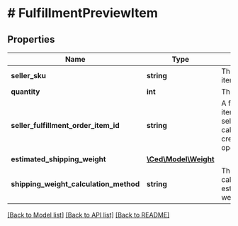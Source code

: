 # # FulfillmentPreviewItem

## Properties

Name | Type | Description | Notes
------------ | ------------- | ------------- | -------------
**seller_sku** | **string** | The seller SKU of the item. |
**quantity** | **int** | The item quantity. |
**seller_fulfillment_order_item_id** | **string** | A fulfillment order item identifier that the seller created with a call to the createFulfillmentOrder operation. |
**estimated_shipping_weight** | [**\Ced\Model\Weight**](Weight.md) |  | [optional]
**shipping_weight_calculation_method** | **string** | The method used to calculate the estimated shipping weight. | [optional]

[[Back to Model list]](../../README.md#models) [[Back to API list]](../../README.md#endpoints) [[Back to README]](../../README.md)
